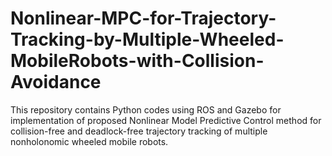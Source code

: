 # Nonlinear-MPC-for-Trajectory-Tracking-by-Multiple-Wheeled-MobileRobots-with-Collision-Avoidance
This repository contains Python codes using ROS and Gazebo for implementation of proposed Nonlinear Model Predictive Control method for collision-free and deadlock-free trajectory tracking of multiple nonholonomic wheeled mobile robots.

